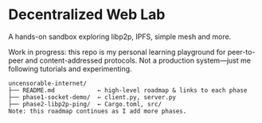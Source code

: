 # Decentralized Web Lab  
A hands-on sandbox exploring libp2p, IPFS, simple mesh and more.

  Work in progress: this repo is my personal learning playground for peer-to-peer and content-addressed protocols. Not a production system—just me following tutorials and experimenting.

```
uncensorable-internet/
├── README.md            ← high-level roadmap & links to each phase
├── phase1-socket-demo/  ← client.py, server.py
├── phase2-libp2p-ping/  ← Cargo.toml, src/
Note: this roadmap continues as I add more phases.
```
